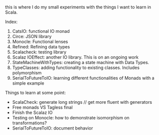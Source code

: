 this is where I do my small experiments with the things I want to learn in Scala. 

Index:
1. CatsIO: functional IO monad
2. Circe: JSON library
3. Monocle: Functional lenses
4. Refined: Refining data types 
5. Scalacheck: testing library
6. Scalaz IOEffect: another IO library. This is on an ongoing work
7. StateMachineWithTypes: creating a state machine with Data Types. 
8. TypeClasses: adding functionality to existing classes. Includes polymorphism 
9. SerialToFutureToIO: learning different functionalities of Monads with a simple example

Things to learn at some point: 

- ScalaCheck: generate long strings // get more fluent with generators
- Free monads VS Tagless final
- Finish the Scalaz IO
- Testing on Monocle: how to demonstrate isomorphism on transformations?
- SerialToFutureToIO: document behavior